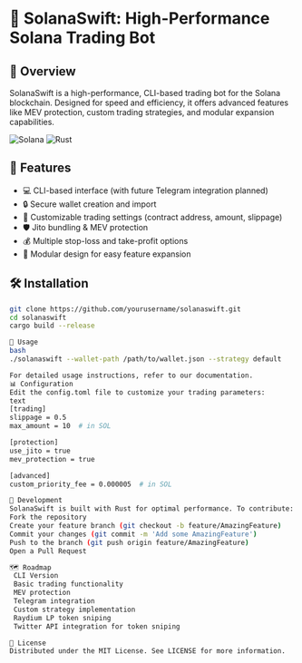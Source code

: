 # 🚀 SolanaSwift: High-Performance Solana Trading Bot

## 📌 Overview

SolanaSwift is a high-performance, CLI-based trading bot for the Solana blockchain. Designed for speed and efficiency, it offers advanced features like MEV protection, custom trading strategies, and modular expansion capabilities.

![Solana](https://img.shields.io/badge/Solana-362D59?style=for-the-badge&logo=solana&logoColor=white)
![Rust](https://img.shields.io/badge/Rust-000000?style=for-the-badge&logo=rust&logoColor=white)

## 🌟 Features

- 💻 CLI-based interface (with future Telegram integration planned)
- 🔒 Secure wallet creation and import
- 💱 Customizable trading settings (contract address, amount, slippage)
- 🛡️ Jito bundling & MEV protection
- 💰 Multiple stop-loss and take-profit options
- 🧩 Modular design for easy feature expansion

## 🛠️ Installation

```bash
git clone https://github.com/yourusername/solanaswift.git
cd solanaswift
cargo build --release

🚀 Usage
bash
./solanaswift --wallet-path /path/to/wallet.json --strategy default

For detailed usage instructions, refer to our documentation.
📊 Configuration
Edit the config.toml file to customize your trading parameters:
text
[trading]
slippage = 0.5
max_amount = 10  # in SOL

[protection]
use_jito = true
mev_protection = true

[advanced]
custom_priority_fee = 0.000005  # in SOL

🔧 Development
SolanaSwift is built with Rust for optimal performance. To contribute:
Fork the repository
Create your feature branch (git checkout -b feature/AmazingFeature)
Commit your changes (git commit -m 'Add some AmazingFeature')
Push to the branch (git push origin feature/AmazingFeature)
Open a Pull Request

🗺️ Roadmap
 CLI Version
 Basic trading functionality
 MEV protection
 Telegram integration
 Custom strategy implementation
 Raydium LP token sniping
 Twitter API integration for token sniping

📜 License
Distributed under the MIT License. See LICENSE for more information.
